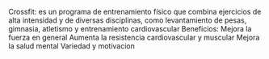 Crossfit:
es un programa de entrenamiento físico que combina ejercicios de alta intensidad y de diversas disciplinas, como levantamiento de pesas, gimnasia, atletismo y entrenamiento cardiovascular
Beneficios:
Mejora la fuerza en general
Aumenta la resistencia cardiovascular y muscular
Mejora la salud mental
Variedad y motivacion

